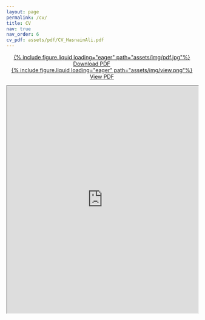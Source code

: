 ```yaml
---
layout: page
permalink: /cv/
title: CV
nav: true
nav_order: 6
cv_pdf: assets/pdf/CV_HasnainAli.pdf
---
```

<div>

<center>
<p style="font-weight: bold; text-decoration: underline;">
<a href="https://drive.usercontent.google.com/download?id=1M-_jDMtUaBvT331lBQ6DQxgvc3WOkk_l&export=download&authuser=0" rel="noopener noreferrer">
<div class="pdficon">
        {% include figure.liquid loading="eager" path="assets/img/pdf.jpg"%}
    </div>
Download PDF</a>
&emsp;
&emsp;
&emsp;
<a href="https://drive.google.com/file/d/1M-_jDMtUaBvT331lBQ6DQxgvc3WOkk_l/view" target="_blank" rel="noopener noreferrer"> <div class="pdficon">
        {% include figure.liquid loading="eager" path="assets/img/view.png"%}
    </div> View PDF </a> </p>
</center>

<center>
<iframe src="https://drive.google.com/file/d/1M-_jDMtUaBvT331lBQ6DQxgvc3WOkk_l/preview" width="100%" height="600" allow="autoplay"></iframe>
</center>
</div>


